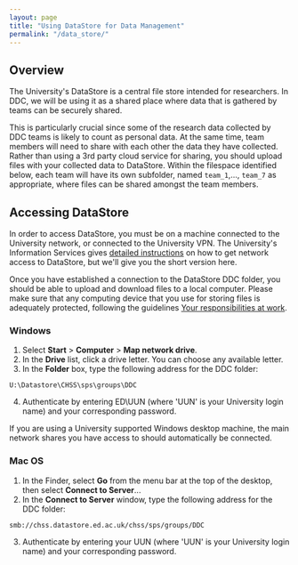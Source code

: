 ```yaml
---
layout: page
title: "Using DataStore for Data Management"
permalink: "/data_store/"
---
```

## Overview

The University's DataStore is a central file store intended for researchers. In DDC, we will be using it as a shared place where data that is gathered by teams can be securely shared. 

This is particularly crucial since some of the research data collected by DDC teams is likely to count as personal data. At the same time, team members will need to share with each other the data they have collected. Rather than using a 3rd party cloud service for sharing, you should upload files with your collected data to DataStore. Within the filespace identified below, each team will have its own subfolder, named `team_1`,..., `team_7` as appropriate, where files can be shared amongst the team members.

## Accessing DataStore

In order to access DataStore, you must be on a machine connected to the University network, or connected to the University VPN. The University's Information Services gives [detailed instructions](http://www.ed.ac.uk/information-services/computing/desktop-personal/network-shares) on how to get network access to DataStore, but we'll give you the short version here. 

Once you have established a connection to the DataStore DDC folder, you should be able to upload and download files to a local computer. Please make sure that any computing device that you use for storing files is adequately protected, following the guidelines [Your responsibilities at work](http://www.ed.ac.uk/information-services/computing/desktop-personal/information-security/your-responsibilities).

### Windows

1. Select **Start** > **Computer** > **Map network drive**.
2. In the **Drive** list, click a drive letter. You can choose any available letter.
3. In the **Folder** box, type the following address for the DDC folder:
```
U:\Datastore\CHSS\sps\groups\DDC
```
4. Authenticate by entering ED\UUN (where 'UUN' is your University login name) and your corresponding password.

If you are using a University supported Windows desktop machine, the main network shares you have access to should automatically be connected.

### Mac OS

1. In the Finder, select **Go** from the menu bar at the top of the desktop, then select **Connect to Server**... 
2. In the **Connect to Server** window, type the following address for the DDC folder: 
```
smb://chss.datastore.ed.ac.uk/chss/sps/groups/DDC
``` 
3. Authenticate by entering your UUN (where 'UUN' is your University login name) and your corresponding password. 

<!--

https://www.wiki.ed.ac.uk/display/ecdfwiki/DataStore+service
https://www.wiki.ed.ac.uk/display/ecdfwiki/DataStore+-+General+Instructions#DataStore-GeneralInstructions-ManagingAccessPermissions



http://www.ed.ac.uk/records-management/records-management/staff-guidance/technical-guidance/storage-standards
-->

 
